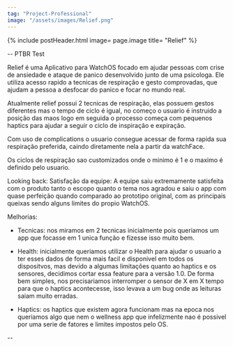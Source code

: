 ```yaml
---
tag: "Project-Professional"
image: "/assets/images/Relief.png"
---
```


{% include postHeader.html image= page.image title= "Relief" %}

-- PTBR Test

Relief é uma Aplicativo para WatchOS focado em ajudar pessoas com crise de ansiedade e ataque de panico desenvolvido junto de uma psicologa. Ele utiliza acesso rapido a tecnicas de respiração e gesto comprovadas, que ajudam a pessoa a desfocar do panico e focar no mundo real.

Atualmente relief possui 2 tecnicas de respiração, elas possuem gestos diferentes mas o tempo de ciclo é igual, no começo o usuario é instruido a posição das maos logo em seguida o processo começa com pequenos haptics para ajudar a seguir o ciclo de inspiração e expiração.

Com uso de complications o usuario consegue acessar de forma rapida sua respiração preferida, caindo diretamente nela a partir da watchFace.

Os ciclos de respiração sao customizados onde o minimo é 1 e o maximo é definido pelo usuario.

Looking back:
Satisfação da equipe:
A equipe saiu extremamente satisfeita com o produto tanto o escopo quanto o tema nos agradou e saiu o app com quase perfeição quando comparado ao prototipo original, com as principais queixas sendo alguns limites do propio WatchOS.

Melhorias:
- Tecnicas: nos miramos em 2 tecnicas inicialmente pois queriamos um app que focasse em 1 unica função e fizesse isso muito bem.

- Health: inicialmente queriamos utilizar o Health para ajudar o usuario a ter esses dados de forma mais facil e disponivel em todos os dispositvos, mas devido a algumas limitações quanto ao haptics e os sensores, decidimos cortar essa feature para a versão 1.0. De forma bem simples, nos precisariamos interromper o sensor de X em X tempo para que o haptics acontecesse, isso levava a um bug onde as leituras saiam muito erradas.

- Haptics: os haptics que existem agora funcionam mas na epoca nos queriamos algo que nem o wellness app que infelizmente nao é possivel por uma serie de fatores e limites impostos pelo OS.

--